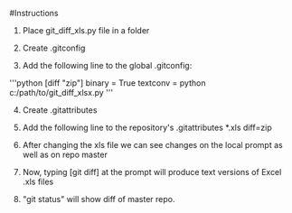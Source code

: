 #Instructions

1. Place git_diff_xls.py file in a folder

2. Create .gitconfig
3. Add the following line to the global .gitconfig:

'''python
[diff "zip"]
binary = True
textconv = python c:/path/to/git_diff_xlsx.py
'''

4. Create .gitattributes
5. Add the following line to the repository's .gitattributes
   *.xls diff=zip

6. After changing the xls file we can see changes on the local prompt as well as on repo master
7. Now, typing [git diff] at the prompt will produce text versions
   of Excel .xls files
8. "git status" will show diff of master repo.
